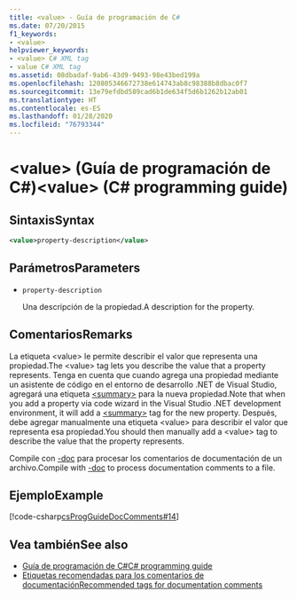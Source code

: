 ```yaml
---
title: <value> - Guía de programación de C#
ms.date: 07/20/2015
f1_keywords:
- <value>
helpviewer_keywords:
- <value> C# XML tag
- value C# XML tag
ms.assetid: 08dbadaf-9ab6-43d9-9493-98e43bed199a
ms.openlocfilehash: 120805346672738e614743ab8c98388b8dbac0f7
ms.sourcegitcommit: 13e79efdbd589cad6b1de634f5d6b1262b12ab01
ms.translationtype: HT
ms.contentlocale: es-ES
ms.lasthandoff: 01/28/2020
ms.locfileid: "76793344"
---
```

# <a name="value-c-programming-guide"></a><span data-ttu-id="9a2ca-102">\<value> (Guía de programación de C#)</span><span class="sxs-lookup"><span data-stu-id="9a2ca-102">\<value> (C# programming guide)</span></span>

## <a name="syntax"></a><span data-ttu-id="9a2ca-103">Sintaxis</span><span class="sxs-lookup"><span data-stu-id="9a2ca-103">Syntax</span></span>

```xml
<value>property-description</value>
```

## <a name="parameters"></a><span data-ttu-id="9a2ca-104">Parámetros</span><span class="sxs-lookup"><span data-stu-id="9a2ca-104">Parameters</span></span>

- `property-description`

  <span data-ttu-id="9a2ca-105">Una descripción de la propiedad.</span><span class="sxs-lookup"><span data-stu-id="9a2ca-105">A description for the property.</span></span>

## <a name="remarks"></a><span data-ttu-id="9a2ca-106">Comentarios</span><span class="sxs-lookup"><span data-stu-id="9a2ca-106">Remarks</span></span>

<span data-ttu-id="9a2ca-107">La etiqueta \<value> le permite describir el valor que representa una propiedad.</span><span class="sxs-lookup"><span data-stu-id="9a2ca-107">The \<value> tag lets you describe the value that a property represents.</span></span> <span data-ttu-id="9a2ca-108">Tenga en cuenta que cuando agrega una propiedad mediante un asistente de código en el entorno de desarrollo .NET de Visual Studio, agregará una etiqueta [\<summary>](./summary.md) para la nueva propiedad.</span><span class="sxs-lookup"><span data-stu-id="9a2ca-108">Note that when you add a property via code wizard in the Visual Studio .NET development environment, it will add a [\<summary>](./summary.md) tag for the new property.</span></span> <span data-ttu-id="9a2ca-109">Después, debe agregar manualmente una etiqueta \<value> para describir el valor que representa esa propiedad.</span><span class="sxs-lookup"><span data-stu-id="9a2ca-109">You should then manually add a \<value> tag to describe the value that the property represents.</span></span>

<span data-ttu-id="9a2ca-110">Compile con [-doc](../../language-reference/compiler-options/doc-compiler-option.md) para procesar los comentarios de documentación de un archivo.</span><span class="sxs-lookup"><span data-stu-id="9a2ca-110">Compile with [-doc](../../language-reference/compiler-options/doc-compiler-option.md) to process documentation comments to a file.</span></span>

## <a name="example"></a><span data-ttu-id="9a2ca-111">Ejemplo</span><span class="sxs-lookup"><span data-stu-id="9a2ca-111">Example</span></span>

[!code-csharp[csProgGuideDocComments#14](~/samples/snippets/csharp/VS_Snippets_VBCSharp/csProgGuideDocComments/CS/DocComments.cs#14)]

## <a name="see-also"></a><span data-ttu-id="9a2ca-112">Vea también</span><span class="sxs-lookup"><span data-stu-id="9a2ca-112">See also</span></span>

- [<span data-ttu-id="9a2ca-113">Guía de programación de C#</span><span class="sxs-lookup"><span data-stu-id="9a2ca-113">C# programming guide</span></span>](../index.md)
- [<span data-ttu-id="9a2ca-114">Etiquetas recomendadas para los comentarios de documentación</span><span class="sxs-lookup"><span data-stu-id="9a2ca-114">Recommended tags for documentation comments</span></span>](./recommended-tags-for-documentation-comments.md)
